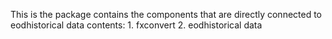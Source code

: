 This is the package contains the components that are directly connected to eodhistorical data
contents:
    1. fxconvert
    2. eodhistorical data

